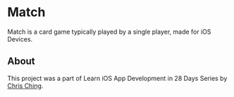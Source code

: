 # Match

Match is a card game typically played by a single player, made for iOS Devices.

## About

This project was a part of Learn iOS App Development in 28 Days Series by [Chris Ching](https://codewithchris.com/ios-app-development/).
